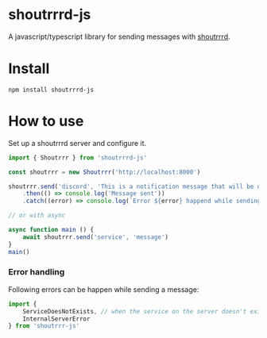 # shoutrrrd-js
A javascript/typescript library for sending messages with [shoutrrrd](https://github.com/AdriDevelopsThings/shoutrrrd).

# Install
```
npm install shoutrrrd-js
```

# How to use
Set up a shoutrrrd server and configure it.
```javascript
import { Shoutrrr } from 'shoutrrrd-js'

const shoutrrr = new Shoutrrr('http://localhost:8000')

shoutrrr.send('discord', 'This is a notification message that will be displayed on discord.')
    .then(() => console.log('Message sent'))
    .catch((error) => console.log(`Error ${error} happend while sending message.`))

// or with async

async function main () {
    await shoutrrr.send('service', 'message')
}
main()
```

### Error handling
Following errors can be happen while sending a message:
```javascript
import {
    ServiceDoesNotExists, // when the service on the server doesn't exist this exception will be thrown.
    InternalServerError 
} from 'shoutrrr-js'
```
